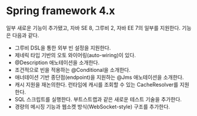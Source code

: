 # Spring framework 4.x
일부 새로운 기능이 추가됐고, 자바 SE 8, 그루비 2, 자바 EE 7의 일부를 지원한다. 기능은 다음과 같다.

 - 그루비 DSL을 통한 외부 빈 설정을 지원한다.
 - 제네릭 타입 기반의 오토 와이어링(auto-wiring)이 있다.
 - @Description 애노테이션을 소개한다.
 - 조건적으로 빈을 적용하는 @Conditional을 소개한다.
 - 애너테이션 기반 종단점(endpoint)을 지원하는 @Jms 애노테이션을 소개한다.
 - 캐시 지원을 재논의한다. 런타임에 캐시를 조회할 수 있는 CacheResolver를 지원한다.
 - SQL 스크립트를 실행한다. 부트스트랩과 같은 새로운 테스트 기술을 추가한다.
 - 경량의 메시징 기능과 웹소켓 방식(WebSocket-style) 구조를 추가한다.
